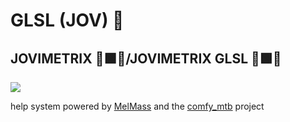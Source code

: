 
# GLSL (JOV) 🍩
## JOVIMETRIX 🔺🟩🔵/JOVIMETRIX GLSL 🔺🟩🔵
<p></p>

![](https://raw.githubusercontent.com/Amorano/Jovimetrix-examples/master/node/GLSL/GLSL.gif)

help system powered by [MelMass](https://github.com/melMass) and the [comfy_mtb](https://github.com/melMass/comfy_mtb) project
